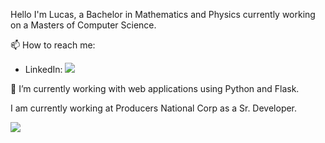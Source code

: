 <h> Hello </h>
I'm Lucas, a Bachelor in Mathematics and Physics currently working on a Masters of Computer Science.

📫 How to reach me: 

-	LinkedIn: 	<a href="https://www.linkedin.com/in/lucas-dahl-a2b453107/"><img src="https://img.shields.io/badge/LinkedIn--_.svg?style=social&logo=linkedin"></a>

🔭 I’m currently working with web applications using Python and Flask.

I am currently working at Producers National Corp as a Sr. Developer.


<p align="left">
	<a href="https://github.com/Procerus"></a>
	<a href="https://www.linkedin.com/in/westenbergjhttps://www.linkedin.com/in/lucas-dahl-a2b453107/"><img src="https://img.shields.io/badge/LinkedIn--_.svg?style=social&logo=linkedin"></a>
</p>



<!--
**Procerus/Procerus** is a ✨ _special_ ✨ repository because its `README.md` (this file) appears on your GitHub profile.

Here are some ideas to get you started:

- 🔭 I’m currently working on ...
- 🌱 I’m currently learning ...
- 👯 I’m looking to collaborate on ...
- 🤔 I’m looking for help with ...
- 💬 Ask me about ...
- 📫 How to reach me: ...
- 😄 Pronouns: ...
- ⚡ Fun fact: ...
-->
